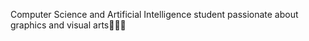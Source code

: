 Computer Science and Artificial Intelligence student passionate about graphics and visual arts🏄🏽‍♀️
